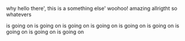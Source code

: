 why hello there',
this is a something else'
woohoo! amazing
allrigtht so whatevers

is going on
is going on
is going on
is going on
is going on
is going on
is going on
is going on
is going on
